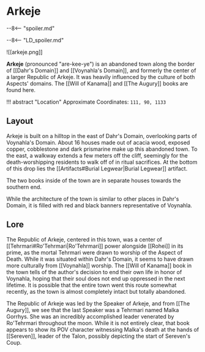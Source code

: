 # Arkeje

--8<-- "spoiler.md"

--8<-- "LD_spoiler.md"

![[arkeje.png]]

**Arkeje** (pronounced "are-kee-ye") is an abandoned town along the border of [[Dahr's Domain]] and [[Voynahla's Domain]], and formerly the center of a larger Republic of Arkeje. It was heavily influenced by the culture of both Aspects' domains. The [[Will of Kanama]] and [[The Augury]] books are found here.

!!! abstract "Location"
    Approximate Coordinates: `111, 90, 1133`

## Layout

Arkeje is built on a hilltop in the east of Dahr's Domain, overlooking parts of Voynahla's Domain. About 16 houses made out of acacia wood, exposed copper, cobblestone and dark prismarine make up this abandoned town. To the east, a walkway extends a few meters off the cliff, seemingly for the death-worshipping residents to walk off of in ritual sacrifices. At the bottom of this drop lies the [[Artifacts#Burial Legwear|Burial Legwear]] artifact.

The two books inside of the town are in separate houses towards the southern end.

While the architecture of the town is similar to other places in Dahr's Domain, it is filled with red and black banners representative of Voynahla.

## Lore

The Republic of Arkeje, centered in this town, was a center of [[Tehrmari#Ro'Tehrmari|Ro'Tehrmari]] power alongside [[Rohei]] in its prime, as the mortal Tehrmari were drawn to worship of the Aspect of Death. While it was situated within Dahr's Domain, it seems to have drawn more culturally from [[Voynahla]] worship. The [[Will of Kanama]] book in the town tells of the author's decision to end their own life in honor of Voynahla, hoping that their soul does not end up oppressed in the next lifetime. It is possible that the entire town went this route somewhat recently, as the town is almost completely intact but totally abandoned.

The Republic of Arkeje was led by the Speaker of Arkeje, and from [[The Augury]], we see that the last Speaker was a Tehrmari named Malka Gorrhys. She was an incredibly accomplished leader venerated by Ro'Tehrmari throughout the moon. While it is not entirely clear, that book appears to show its POV character witnessing Malka's death at the hands of [[Sereven]], leader of the Talon, possibly depicting the start of Sereven's Coup.
